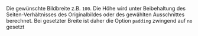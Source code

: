 Die gewünschte Bildbreite z.B. `100`. Die Höhe wird unter Beibehaltung des
Seiten-Verhältnisses des Originalbildes oder des gewählten Ausschnittes
berechnet. Bei gesetzter Breite ist daher die Option `padding` zwingend auf
`no` gesetzt
